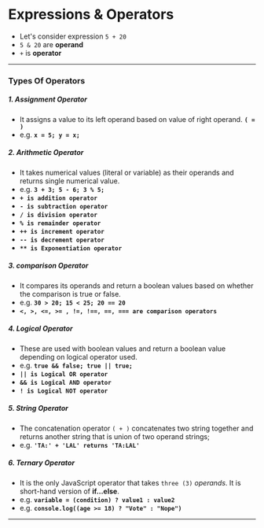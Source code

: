 # Expressions & Operators

- Let's consider expression `5 + 20`
- `5 & 20` are **operand**
- `+` is **operator**
****
### Types Of Operators
##### 1. Assignment Operator
   - It assigns a value to its left operand based on value of right operand. **`( = )`**
   - e.g. **`x = 5; y = x;`**
##### 2. Arithmetic Operator
   - It takes numerical values (literal or variable) as their operands and returns single numerical value.
   - e.g. **`3 + 3; 5 - 6; 3 % 5;`**
   - **`+ is addition operator`**
   - **`- is subtraction operator`**
   - **`/ is division operator`**
   - **`% is remainder operator`**
   - **`++ is increment operator`**
   - **`-- is decrement operator`**
   - **`** is Exponentiation operator`**
##### 3. comparison Operator
   - It compares its operands and return a boolean values based on whether the comparison is true or false.
   - e.g. **`30 > 20; 15 < 25; 20 == 20`**
   - **`<, >, <=, >= , !=, !==, ==, === are comparison operators`**
##### 4. Logical Operator
   - These are used with boolean values and return a boolean value depending on logical operator used.
   - e.g. **`true && false; true || true;`**
   - **`|| is Logical OR operator`**
   - **`&& is Logical AND operator`**
   - **`! is Logical NOT operator`**
##### 5. String Operator
   - The concatenation operator `( + )`  concatenates two string together and returns another string that is union of two operand strings;
   - e.g. **`'TA:' + 'LAL' returns 'TA:LAL'`**
##### 6. Ternary Operator
   - It is the only JavaScript operator that takes `three (3)` *operands*. It is short-hand version of **if...else**.
   - e.g. **`variable = (condition) ? value1 : value2`**
   - e.g. **`console.log((age >= 18) ? "Vote" : "Nope")`**
****